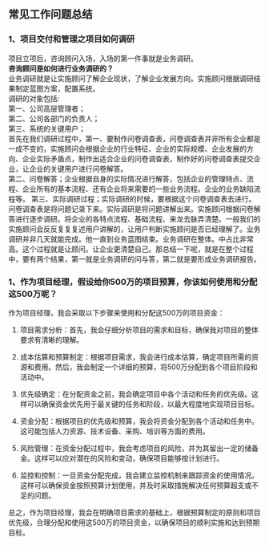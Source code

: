 ## 常见工作问题总结

### 1、项目交付和管理之项目如何调研

项目立项后，咨询顾问入场，入场的第一件事就是业务调研。<br/>
<strong>咨询顾问是如何进行业务调研的？</strong><br/>
业务调研就是让实施顾问了解企业现状，了解企业发展方向。实施顾问根据调研结果制定蓝图方案，配置系统。<br/>
调研的对象包括:<br/>
第一、公司高层管理者；<br/>
第二、公司各部门的负责人；<br/>
第三、系统的关键用户；<br/>
首先在我们调研过程中，第一、要制作问卷调查表，问卷调查表并非所有企业都是一成不变的，实施顾问会根据企业的行业特征、企业的实际规模、企业发展的方向、企业实际矛盾点，制作出适合企业的问卷调查表，制作好的问卷调查表提交企业，让企业的关键用户进行问卷解答。<br/>
第二、问卷解答；企业根据自身的实际情况进行解答，包括企业的管理特点、流程、企业所有的基本流程、还有企业将来需要的一些业务流程。企业的业务缺陷流程等。
第三、实际调研过程；实际调研的时候，要根据这个问卷调查表去进行。问卷调查表是将问题记录下来。实际调研是将问题讲解出来。实施顾问根据问卷解答进行逐步调研。将企业的各特点流程、基础流程、来龙去脉弄清楚。一般我们的实施顾问会反反复复复述用户讲解的，让用户判断实施顾问是否已经理解了。业务调研并非几天就能完成。他一直到业务蓝图结束。业务调研在整体。中占比非常高。这个过程就是让顾问。让企业更清楚自己。那总结一下呢，就是在整个过程中，要有两个结果，第一就是业务调研的问与答，第二就是要形成业务调研报告。

### 1、作为项目经理，假设给你500万的项目预算，你该如何使用和分配这500万呢？

作为项目经理，我会采取以下步骤来使用和分配这500万的项目资金：<br/>

1. 项目需求分析：首先，我会仔细分析项目的需求和目标，确保我对项目的整体要求有清晰的理解。<br/>

2. 成本估算和预算制定：根据项目需求，我会进行成本估算，确定项目所需的资源和费用。然后，我会制定一个详细的预算，将500万分配到各个项目阶段和活动中。<br/>

3. 优先级确定：在分配资金之前，我会确定项目中各个活动和任务的优先级。这样可以确保资金优先用于最关键的任务和阶段，以最大程度地实现项目目标。<br/>

4. 资金分配：根据项目的优先级和预算，我会将资金分配到各个活动和任务中。这可能包括人力资源、技术设备、采购、培训等方面的费用。<br/>

5. 风险管理：在资金分配过程中，我会考虑项目的风险，并为其留出一定的储备金。这样可以应对潜在的风险和变动，确保项目能够按计划进行。<br/>

6. 监控和控制：一旦资金分配完成，我会建立监控机制来跟踪资金的使用情况。这样可以确保资金按照预算计划使用，并及时采取措施解决任何预算超支或不足的问题。<br/>

总之，作为项目经理，我会在明确项目需求的基础上，根据预算制定的原则和项目优先级，合理分配和使用这500万的项目资金，以确保项目的顺利实施和达到预期目标。